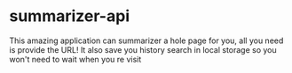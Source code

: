 # summarizer-api

This amazing application can summarizer a hole page for you, all you need is provide the URL!
It also save you history search in local storage so you won't need to wait when you re visit 